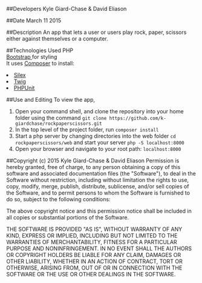 ##Developers
Kyle Giard-Chase & David Eliason

##Date
March 11 2015

##Description
An app that lets a user or users play rock, paper, scissors either against themselves or a computer.

##Technologies Used
PHP <br>
<a href='http://getbootstrap.com/'>Bootstrap </a>for styling <br>
It uses <a href='https://getcomposer.org/'>Composer</a> to install:
<li>
<a href='http://silex.sensiolabs.org/'>Silex</a>
</li>
<li><a href='http://twig.sensiolabs.org/'>Twig</a></li>
<li><a href='https://phpunit.de/'>PHPUnit</a></li>

##Use and Editing
To view the app,<br>
1. Open your command shell, and clone the repository into your home folder using the command `git clone https://github.com/k-giardchase/rockpaperscissors.git`<br>
2. In the top level of the project folder, run `composer install`<br>
3. Start a php server by changing directories into the web folder `cd rockpaperscissors/web`
and start your server `php -S localhost:8000`<br>
5. Open your browser and navigate to your root path: `localhost:8000`


##Copyright (c) 2015 Kyle Giard-Chase & David Eliason
Permission is hereby granted, free of charge, to any person obtaining a copy
of this software and associated documentation files (the "Software"), to deal
in the Software without restriction, including without limitation the rights
to use, copy, modify, merge, publish, distribute, sublicense, and/or sell
copies of the Software, and to permit persons to whom the Software is
furnished to do so, subject to the following conditions:

The above copyright notice and this permission notice shall be included in
all copies or substantial portions of the Software.

THE SOFTWARE IS PROVIDED "AS IS", WITHOUT WARRANTY OF ANY KIND, EXPRESS OR
IMPLIED, INCLUDING BUT NOT LIMITED TO THE WARRANTIES OF MERCHANTABILITY,
FITNESS FOR A PARTICULAR PURPOSE AND NONINFRINGEMENT. IN NO EVENT SHALL THE
AUTHORS OR COPYRIGHT HOLDERS BE LIABLE FOR ANY CLAIM, DAMAGES OR OTHER
LIABILITY, WHETHER IN AN ACTION OF CONTRACT, TORT OR OTHERWISE, ARISING FROM,
OUT OF OR IN CONNECTION WITH THE SOFTWARE OR THE USE OR OTHER DEALINGS IN
THE SOFTWARE.
